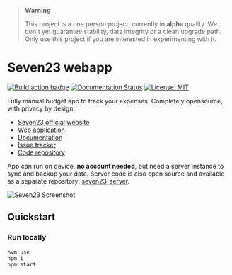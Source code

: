 > **Warning**  
> 
> This project is a one person project, currently in **alpha** quality. We don't yet guarantee stability, data integrity or a clean upgrade path. Only use this project if you are interested in experimenting with it.

# Seven23 webapp

[![Build action badge](https://github.com/sebastienbarbier/seven23/actions/workflows/build.yaml/badge.svg?branch=main)](https://github.com/sebastienbarbier/seven23/actions/) [![Documentation Status](https://readthedocs.org/projects/seven23/badge/?version=latest)](https://seven23.readthedocs.io/en/latest/?badge=latest) [![License: MIT](https://img.shields.io/badge/License-MIT-green.svg)](https://github.com/sebastienbarbier/seven23/blob/main/LICENSE)

Fully manual budget app to track your expenses. Completely opensource, with privacy by design.

- [Seven23 official website](https://seven23.io/)
- [Web application](https://app.seven23.io/>)
- [Documentation](https://seven23.readthedocs.io/en/latest/>)
- [Issue tracker](https://github.com/sebastienbarbier/seven23/issues>)
- [Code repository](https://github.com/sebastienbarbier/seven23>)

App can run on device, **no account needed**, but need a server instance to sync and backup your data. 
Server code is also open source and available as a separate repository: [seven23_server](https://github.com/sebastienbarbier/seven23_server).

![Seven23 Screenshot](https://cellar-c2.services.clever-cloud.com/cdn.seven23.io/static/images/transactions-light.png)


## Quickstart

### Run locally

```
nvm use
npm i
npm start
```
